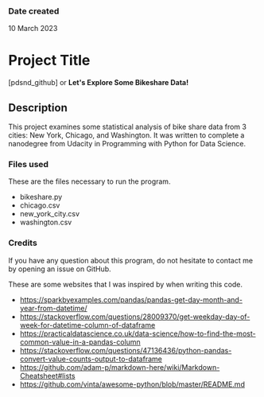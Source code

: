 ### Date created
10 March 2023

# Project Title
[pdsnd_github] or **Let's Explore Some Bikeshare Data!**

## Description
This project examines some statistical analysis of bike share data from 3 cities: New York, Chicago, and Washington.  It was written to complete a nanodegree from Udacity in Programming with Python for Data Science.

### Files used
These are the files necessary to run the program.

- bikeshare.py
- chicago.csv
- new_york_city.csv
- washington.csv

### Credits

If you have any question about this program, do not hesitate to contact me by opening an issue on GitHub.

These are some websites that I was inspired by when writing this code.

* https://sparkbyexamples.com/pandas/pandas-get-day-month-and-year-from-datetime/
* https://stackoverflow.com/questions/28009370/get-weekday-day-of-week-for-datetime-column-of-dataframe
* https://practicaldatascience.co.uk/data-science/how-to-find-the-most-common-value-in-a-pandas-column
* https://stackoverflow.com/questions/47136436/python-pandas-convert-value-counts-output-to-dataframe
* https://github.com/adam-p/markdown-here/wiki/Markdown-Cheatsheet#lists
* https://github.com/vinta/awesome-python/blob/master/README.md